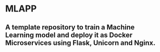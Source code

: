 # MLAPP
## A template repository to train a Machine Learning model and deploy it as Docker Microservices using Flask, Unicorn and Nginx.
